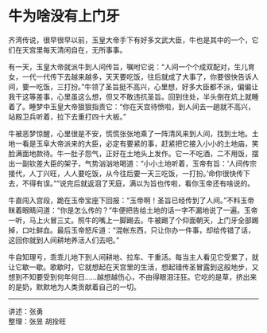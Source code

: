 # 牛为啥没有上门牙

齐湾传说，很早很早以前，玉皇大帝手下有好多文武大臣，牛也是其中的一个，它们在天宫里每天清闲自在，无所事事。

有一天，玉皇大帝就派牛到人间传旨，嘱咐它说：“人间一个个成双配对，生儿育女，一代一代传下去越来越多，天天要吃饭，往后就成了大事了，你要很快告诉人间，要一吃饭，三打扮。”牛领了圣旨挺不高兴，心里想，好多大臣都不派，偏偏让我干这等差事，心里虽这么想，但又不敢违抗圣旨。回到住处，半头倒在炕上就睡着了。睡梦中玉皇大帝狠狠指责它：“你在天宫待愤啦，到人间去一趟就不高兴，站殿卫兵听着，拉下去重打四十大板。”

牛被恶梦惊醒，心里很是不安，慌慌张张地乘了一阵清风来到人间，找到土地。土地一看是玉阜大帝派来的大臣，必定有要紧的事，赶紧把它接入小小的土地庙，笑脸满面地款待。牛一肚子怨气，正好在土地头上发作。它一不吃酒，二不用饭，摆出一副钦差大臣的架子，气势汹汹地喝道：“小小土地听着，玉帝有旨：‘人间传宗接代，人丁兴旺，人人要吃饭，从今往后要一天三吃饭，一打扮。’命你很快传下去，不得有误。””说完后就返洄了天庭，满以为旨也传啦，看你玉帝还有啥说的。

牛直闯入宫段，跪在玉帝宝座下回报：“玉帝啊！圣旨已经传到了人间。”不料玉帝眯着眼睛问道：“你是怎么传的？”牛便把告给土地的话一字不漏地说了一遍。玉帝一听，马上火冒三丈。照牛的嘴上一脚踢去。牛被踢了个仰面朝天，上门牙全部踢掉，口吐鲜血。最后玉帝怒斥道：“混帐东西，只让你办一件事，却给传错了话，这回你就到人间耕地养活人们去吧。”

牛自知理亏，乖乖儿地下到人间耕地、拉车、干重活。每当主人看见它受累了，就让它歇一歇。歌歇时，它就想起在天宫里的生活，想起错传圣冒露到这般地步，又想到不知要受到何年何日……越想越伤心，不由得眼泪汪狂。它吃的是草，挤出来的是奶，默默地为人类贡献着自己的一切。

---

讲述：张勇  
整理：张昱 胡拴旺

